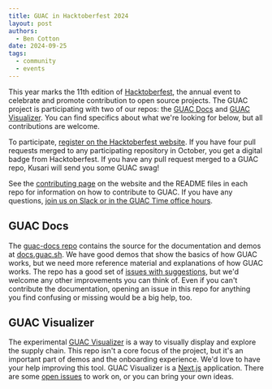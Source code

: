```yaml
---
title: GUAC in Hacktoberfest 2024
layout: post
authors: 
  - Ben Cotton
date: 2024-09-25
tags:
  - community
  - events
---
```


This year marks the 11th edition of [Hacktoberfest](https://hacktoberfest.com/), the annual event to celebrate and promote contribution to open source projects.
The GUAC project is participating with two of our repos: the [GUAC Docs](https://github.com/guacsec/guac-docs) and [GUAC Visualizer](https://github.com/guacsec/guac-visualizer).
You can find specifics about what we're looking for below, but all contributions are welcome.

To participate, [register on the Hacktoberfest website](https://hacktoberfest.com/register/).
If you have four pull requests merged to any participating repository in October, you get a digital badge from Hacktoberfest.
If you have any pull request merged to a GUAC repo, Kusari will send you some GUAC swag!

See the [contributing page](https://guac.sh/contributing) on the website and the README files in each repo for information on how to contribute to GUAC.
If you have any questions, [join us on Slack or in the GUAC Time office hours](https://guac.sh/community).

## GUAC Docs

The [guac-docs repo](https://github.com/guacsec/guac-docs) contains the source for the documentation and demos at [docs.guac.sh](https://docs.guac.sh).
We have good demos that show the basics of how GUAC works, but we need more reference material and explanations of how GUAC works.
The repo has a good set of [issues with suggestions](https://github.com/guacsec/guac-docs/issues), but we'd welcome any other improvements you can think of.
Even if you can't contribute the documentation, opening an issue in this repo for anything you find confusing or missing would be a big help, too.

## GUAC Visualizer

The experimental [GUAC Visualizer](https://github.com/guacsec/guac-visualizer/) is a way to visually display and explore the supply chain.
This repo isn't a core focus of the project, but it's an important part of demos and the onboarding experience.
We'd love to have your help improving this tool.
GUAC Visualizer is a [Next.js](https://nextjs.org/) application.
There are some [open issues](https://github.com/guacsec/guac-visualizer/issues) to work on, or you can bring your own ideas.